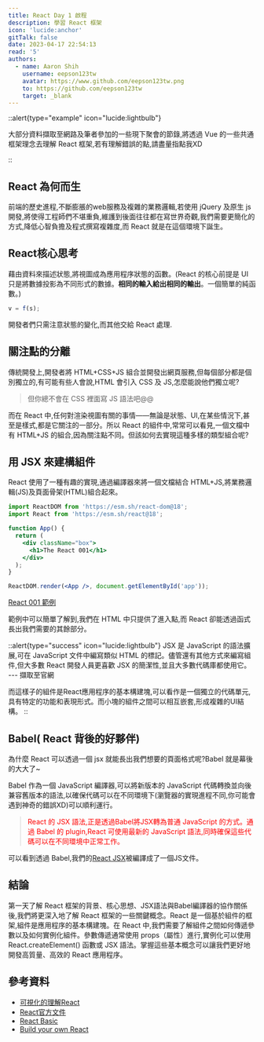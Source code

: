 ```yaml
---
title: React Day 1 啟程
description: 學習 React 框架
icon: 'lucide:anchor'
gitTalk: false
date: 2023-04-17 22:54:13
read: '5'
authors:
  - name: Aaron Shih
    username: eepson123tw
    avatar: https://www.github.com/eepson123tw.png
    to: https://github.com/eepson123tw
    target: _blank
---
```


::alert{type="example" icon="lucide:lightbulb"}

大部分資料擷取至網路及筆者參加的一些現下聚會的節錄,將透過 Vue 的一些共通框架理念去理解 React 框架,若有理解錯誤的點,請盡量指點我XD

::

## React 為何而生

前端的歷史進程,不斷膨脹的web服務及複雜的業務邏輯,若使用 jQuery 及原生 js 開發,將使得工程師們不堪重負,維護到後面往往都在寫世界奇觀,我們需要更簡化的方式,降低心智負擔及程式撰寫複雜度,而 React 就是在這個環境下誕生。

## React核心思考

藉由資料來描述狀態,將視圖成為應用程序狀態的函數。(React 的核心前提是 UI 只是將數據投影為不同形式的數據。**相同的輸入給出相同的輸出**。一個簡單的純函數。)

```js
v = f(s);
```

開發者們只需注意狀態的變化,而其他交給 React 處理.

## 關注點的分離

傳統開發上,開發者將 HTML+CSS+JS 組合並開發出網頁服務,但每個部分都是個別獨立的,有可能有些人會說,HTML 會引入 CSS 及 JS,怎麼能說他們獨立呢?
>但你總不會在 CSS 裡面寫 JS 語法吧@@

而在 React 中,任何對渲染視圖有關的事情——無論是狀態、UI,在某些情況下,甚至是樣式,都是它關注的一部分。所以 React 的組件中,常常可以看見,一個文檔中有 HTML+JS 的組合,因為關注點不同。但該如何去實現這種多樣的類型組合呢?

## 用 JSX 來建構組件

React 使用了一種有趣的實現,通過編譯器來將一個文檔結合 HTML+JS,將業務邏輯(JS)及頁面骨架(HTML)組合起來。

```jsx
import ReactDOM from 'https://esm.sh/react-dom@18';
import React from 'https://esm.sh/react@18';

function App() {
  return (
    <div className="box">
      <h1>The React 001</h1>
    </div>
  );
}

ReactDOM.render(<App />, document.getElementById('app'));
```

[React 001 範例](https://codepen.io/eepson123tw/pen/VwEjMrR)

範例中可以簡單了解到,我們在 HTML 中只提供了進入點,而 React 卻能透過函式長出我們需要的其餘部分。

::alert{type="success" icon="lucide:lightbulb"}
JSX 是 JavaScript 的語法擴展,可在 JavaScript 文件中編寫類似 HTML 的標記。儘管還有其他方式來編寫組件,但大多數 React 開發人員更喜歡 JSX 的簡潔性,並且大多數代碼庫都使用它。
--- 擷取至官網

而這樣子的組件是React應用程序的基本構建塊,可以看作是一個獨立的代碼單元,具有特定的功能和表現形式。而小塊的組件之間可以相互嵌套,形成複雜的UI結構。
::

## Babel( React 背後的好夥伴)

為什麼 React 可以透過一個 jsx 就能長出我們想要的頁面格式呢?Babel 就是幕後的大大了~

Babel 作為一個 JavaScript 編譯器,可以將新版本的 JavaScript 代碼轉換並向後兼容舊版本的語法,以確保代碼可以在不同環境下(瀏覽器的實現進程不同,你可能會遇到神奇的錯誤XD)可以順利運行。

> <span style="color:red"> React 的 JSX 語法,正是透過Babel將JSX轉為普通 JavaScript 的方式。通過 Babel 的 plugin,React 可使用最新的 JavaScript 語法,同時確保這些代碼可以在不同環境中正常工作。</span>

可以看到透過 Babel,我們的[React JSX](https://babeljs.io/repl#?browsers=defaults%2C%20not%20ie%2011%2C%20not%20ie_mob%2011&build=&builtIns=false&corejs=3.21&spec=false&loose=false&code_lz=MYewdgzgLgBAggBwTAvDAFASlQPhgbwCgYYAnAUygFdSwNiSYAeAEwEsA3GYAGwEMIEAHJ8AtuRQAiAEYgAHpJwNGzABYBGHABVV5GACVyfYLAAMp9UwD0GpSuvsOdmJgDchAL6ugA&debug=false&forceAllTransforms=false&modules=false&shippedProposals=false&circleciRepo=&evaluate=false&fileSize=false&timeTravel=false&sourceType=module&lineWrap=true&presets=env%2Creact%2Cstage-0%2Cstage-2&prettier=false&targets=&version=7.21.4&externalPlugins=&assumptions=%7B%7D)被編譯成了一個JS文件。

## 結論

第一天了解 React 框架的背景、核心思想、JSX語法與Babel編譯器的協作關係後,我們將更深入地了解 React 框架的一些關鍵概念。React 是一個基於組件的框架,組件是應用程序的基本構建塊。在 React 中,我們需要了解組件之間如何傳遞參數以及如何實例化組件。參數傳遞通常使用 props（屬性）進行,實例化可以使用 React.createElement() 函數或 JSX 語法。掌握這些基本概念可以讓我們更好地開發高質量、高效的 React 應用程序。

## 參考資料

- [可視化的理解React](https://react.gg/visualized#history-of-the-web)
- [React官方文件](https://react.dev/)
- [React Basic](https://github.com/reactjs/react-basic)
- [Build your own React](https://pomb.us/build-your-own-react/)
